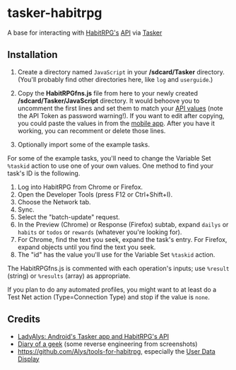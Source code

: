 tasker-habitrpg
===============

A base for interacting with [HabitRPG's](https://habitrpg.com/) [API](https://habitrpg.com/static/api) via [Tasker](http://tasker.dinglisch.net/)

Installation
------------

1. Create a directory named ```JavaScript``` in your **/sdcard/Tasker** directory.
(You'll probably find other directories here, like ```log``` and ```userguide```.)

2. Copy the **HabitRPGfns.js** file from here to your newly created **/sdcard/Tasker/JavaScript** directory.
It would behoove you to uncomment the first lines and set them to match
your [API values](https://habitrpg.com/#/options/settings/api) (note the API Token as password warning!).
If you want to edit after copying, you could paste the values in from the [mobile app](https://play.google.com/store/apps/details?id=com.ocdevel.habitrpg). After you have it working, you can recomment or delete those lines.

3. Optionally import some of the example tasks.

For some of the example tasks, you'll need to change the Variable Set ```%taskid``` action to use one of your own values.
One method to find your task's ID is the following.
  1. Log into HabitRPG from Chrome or Firefox.
  2. Open the Developer Tools (press F12 or Ctrl+Shift+I).
  3. Choose the Network tab.
  4. Sync.
  5. Select the "batch-update" request.
  6. In the Preview (Chrome) or Response (Firefox) subtab, expand ```dailys``` or ```habits``` or ```todos``` or ```rewards``` (whatever you're looking for).
  7. For Chrome, find the text you seek, expand the task's entry. For Firefox, expand objects until you find the text you seek.
  8. The "id" has the value you'll use for the Variable Set ```%taskid``` action.

The HabitRPGfns.js is commented with each operation's inputs; use ```%result``` (string) or ```%results``` (array) as appropriate.

If you plan to do any automated profiles, you might want to at least do a Test Net action (Type=Connection Type) and stop if the value is ```none```.

Credits
-------
* [LadyAlys: Android's Tasker app and HabitRPG's API](http://habitrpg.wikia.com/wiki/User_blog:LadyAlys/Android%27s_Tasker_app_and_HabitRPG%27s_API)
* [Diary of a geek](http://blog.andrew.net.au/2014/08/05#nfc_habitrpg) (some reverse engineering from screenshots)
* https://github.com/Alys/tools-for-habitrpg, especially the [User Data Display](https://oldgods.net/habitrpg/habitrpg_user_data_display.html)
